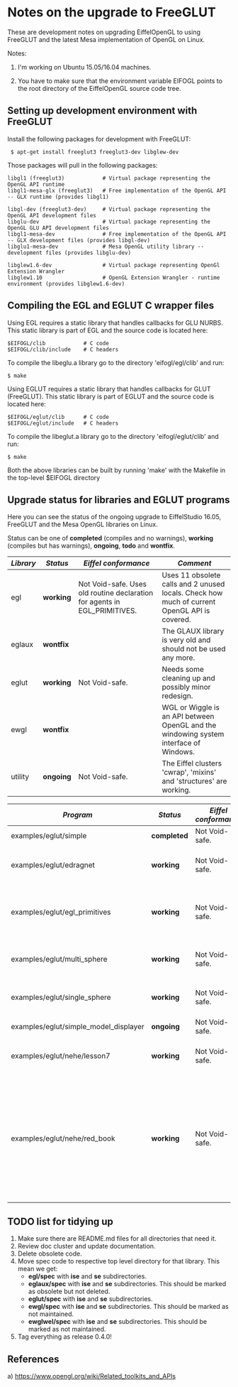 Notes on the upgrade to FreeGLUT
================================

These are development notes on upgrading EiffelOpenGL to using FreeGLUT and the latest Mesa implementation of OpenGL on Linux.

Notes:

 1. I'm working on Ubuntu 15.05/16.04 machines.

 2. You have to make sure that the environment variable EIFOGL points to the root directory of the EiffelOpenGL source code tree.

Setting up development environment with FreeGLUT
------------------------------------------------

Install the following packages for development with FreeGLUT:

```
 $ apt-get install freeglut3 freeglut3-dev libglew-dev
```

Those packages will pull in the following packages:

```
libgl1 (freeglut3)            # Virtual package representing the OpenGL API runtime
libgl1-mesa-glx (freeglut3)   # Free implementation of the OpenGL API -- GLX runtime (provides libgl1)

libgl-dev (freeglut3-dev)     # Virtual package representing the OpenGL API development files
libglu-dev                    # Virtual package representing the OpenGL GLU API development files
libgl1-mesa-dev               # Free implementation of the OpenGL API -- GLX development files (provides libgl-dev)
libglu1-mesa-dev              # Mesa OpenGL utility library -- development files (provides libglu-dev)

libglew1.6-dev                # Virtual package representing OpenGl Extension Wrangler
libglew1.10                   # OpenGL Extension Wrangler - runtime environment (provides libglew1.6-dev)
```

Compiling the EGL and EGLUT C wrapper files
-------------------------------------------

Using EGL requires a static library that handles callbacks for GLU NURBS. This static library is part of EGL and the source code is located here:

```
$EIFOGL/clib            # C code
$EIFOGL/clib/include    # C headers
```

To compile the libeglu.a library go to the directory 'eifogl/egl/clib' and run:

```
$ make
```

Using EGLUT requires a static library that handles callbacks for GLUT (FreeGLUT). This static library is part of EGLUT and the source code is located here:

```
$EIFOGL/eglut/clib      # C code
$EIFOGL/eglut/include   # C headers
```

To compile the libeglut.a library go to the directory 'eifogl/eglut/clib' and run:

```
$ make
```

Both the above libraries can be built by running 'make' with the Makefile in the top-level $EIFOGL directory

Upgrade status for libraries and EGLUT programs
-----------------------------------------------

Here you can see the status of the ongoing upgrade to EiffelStudio 16.05, FreeGLUT and the Mesa OpenGL libraries on Linux.

Status can be one of **completed** (compiles and no warnings), **working** (compiles but has warnings), **ongoing**, **todo** and **wontfix**.

| *Library* | *Status* | *Eiffel conformance* | *Comment* |
| --------- | -------- | -------------------- | --------- |
| egl     | **working** | Not Void-safe. Uses old routine declaration for agents in EGL_PRIMITIVES. | Uses 11 obsolete calls and 2 unused locals. Check how much of current OpenGL API is covered. |
| eglaux  | **wontfix** |  | The GLAUX library is very old and should not be used any more. |
| eglut   | **working** | Not Void-safe. | Needs some cleaning up and possibly minor redesign. |
| ewgl    | **wontfix** |  | WGL or Wiggle is an API between OpenGL and the windowing system interface of Windows. |
| utility | **ongoing** | Not Void-safe. | The Eiffel clusters 'cwrap', 'mixins' and 'structures' are working. |

| *Program* | *Status* | *Eiffel conformance* | *Comment* |
| --------- | -------- | -------------------- | --------- |
| examples/eglut/simple | **completed** | Not Void-safe. |  |
| examples/eglut/edragnet | **working** | Not Void-safe. | Needs some cleaning up and possibly minor redesign. |
| examples/eglut/egl_primitives | **working** | Not Void-safe. | 11 obsolete calls and 2 unused locals. Needs some cleaning up and minor redesign. |
| examples/eglut/multi_sphere | **working** | Not Void-safe. | Needs some cleaning up and possibly minor redesign. |
| examples/eglut/single_sphere | **working** | Not Void-safe. | Needs some cleaning up and possibly minor redesign. |
| examples/eglut/simple_model_displayer | **ongoing** | Not Void-safe. | Needs rewriting. |
| examples/eglut/nehe/lesson7 | **working** | Not Void-safe. | Needs some cleaning up and possibly minor redesign. |
| examples/eglut/nehe/red_book | **working** | Not Void-safe. | 16 example programs from The Red Book. On average 10 obsolete calls per program. Needs some cleaning up. On program does not run due to lack of support for FB/Index in my OpenGL implementations. |

TODO list for tidying up
------------------------

 1. Make sure there are README.md files for all directories that need it.
 2. Review doc cluster and update documentation.
 3. Delete obsolete code.
 4. Move spec code to respective top level directory for that library. This mean we get:
    * **egl/spec** with **ise** and **se** subdirectories.
    * **eglaux/spec** with **ise** and **se** subdirectories. This should be marked as obsolete but not deleted.
    * **eglut/spec** with **ise** and **se** subdirectories.
    * **ewgl/spec** with **ise** and **se** subdirectories. This should be marked as not maintained.
    * **ewglwel/spec** with **ise** and **se** subdirectories. This should be marked as not maintained.
 5. Tag everything as release 0.4.0!

References
----------

 a) https://www.opengl.org/wiki/Related_toolkits_and_APIs
